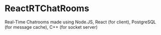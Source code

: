# ReactRTChatRooms
Real-Time Chatrooms made using Node.JS, React (for client), PostgreSQL (for message cache), C++ (for socket server)